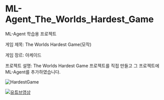 # ML-Agent_The_Worlds_Hardest_Game
ML-Agent 학습용 프로젝트

게임 제목: The Worlds Hardest Game(모작)

게임 장르: 아케이드

프로젝트 설명: The Worlds Hardest Game 프로젝트를 직접 만들고 그 프로젝트에 ML-Agent를 추가하였습니다.

![HardestGame](https://user-images.githubusercontent.com/101493216/221485177-2b221e10-04d0-4548-ab1e-a9d25812c08b.gif)

[![유튜브영상](https://user-images.githubusercontent.com/101493216/214756327-e756c30b-b29b-4fb7-ba71-0c4f1a53cb73.png)](https://www.youtube.com/watch?v=bL5tHX2zXPs)
